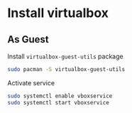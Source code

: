 # Install virtualbox

## As Guest

Install `virtualbox-guest-utils` package

```bash
sudo pacman -S virtualbox-guest-utils
```

Activate service 

```bash
sudo systemctl enable vboxservice
sudo systemctl start vboxservice
```
